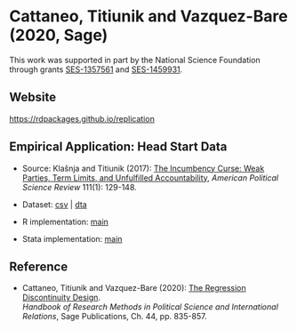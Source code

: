 # Cattaneo, Titiunik and Vazquez-Bare (2020, Sage)

This work was supported in part by the National Science Foundation through grants [SES-1357561](https://www.nsf.gov/awardsearch/showAward?AWD_ID=1357561) and [SES-1459931](https://www.nsf.gov/awardsearch/showAward?AWD_ID=1459931).

## Website

https://rdpackages.github.io/replication

## Empirical Application: Head Start Data 

- Source: Klašnja and Titiunik (2017): [The Incumbency Curse: Weak Parties, Term Limits, and Unfulfilled Accountability](https://doi.org/10.1017/S0003055416000575), _American Political Science Review_ 111(1): 129-148.

- Dataset: [csv](CTV_2020_Sage.csv) | [dta](CTV_2020_Sage.dta)

- R implementation: [main](CTV_2020_Sage.R)

- Stata implementation: [main](CTV_2020_Sage.do)

## Reference

- Cattaneo, Titiunik and Vazquez-Bare (2020): [The Regression Discontinuity Design](https://rdpackages.github.io/references/Cattaneo-Titiunik-VazquezBare_2020_Sage.pdf).<br>
_Handbook of Research Methods in Political Science and International Relations_, Sage Publications, Ch. 44, pp. 835-857.

<br><br>
